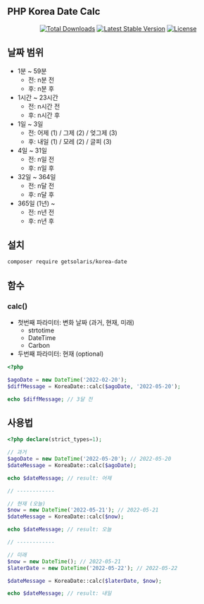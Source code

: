 ## PHP Korea Date Calc

<p align="center">
<a href="https://packagist.org/packages/getsolaris/korea-date"><img src="https://poser.pugx.org/getsolaris/korea-date/d/total.svg" alt="Total Downloads"></a>
<a href="https://packagist.org/packages/getsolaris/korea-date"><img src="https://poser.pugx.org/getsolaris/korea-date/v/stable.svg" alt="Latest Stable Version"></a>
<a href="https://packagist.org/packages/getsolaris/korea-date"><img src="https://poser.pugx.org/getsolaris/korea-date/license.svg" alt="License"></a>
</p>


## 날짜 범위

- 1분 ~ 59분
  - 전: n분 전
  - 후: n분 후
- 1시간 ~ 23시간
  - 전: n시간 전
  - 후: n시간 후
- 1일 ~ 3일
  - 전: 어제 (1) / 그제 (2) / 엊그제 (3)
  - 후: 내일 (1) / 모레 (2) / 글피 (3)
- 4일 ~ 31일
  - 전: n일 전
  - 후: n일 후
- 32일 ~ 364일
  - 전: n달 전
  - 후: n달 후
- 365일 (1년) ~
  - 전: n년 전
  - 후: n년 후

## 설치

```bash
composer require getsolaris/korea-date
```

## 함수

### calc()
- 첫번째 파라미터: 변화 날짜 (과거, 현재, 미래)
  - strtotime
  - DateTime
  - Carbon
- 두번째 파라미터: 현재 (optional)

```php 
<?php 

$agoDate = new DateTime('2022-02-20');
$diffMessage = KoreaDate::calc($agoDate, '2022-05-20');

echo $diffMessage; // 3달 전
```

## 사용법

```php
<?php declare(strict_types=1);

// 과거
$agoDate = new DateTime('2022-05-20'); // 2022-05-20
$dateMessage = KoreaDate::calc($agoDate);

echo $dateMessage; // result: 어제

// ------------

// 현재 (오늘)
$now = new DateTime('2022-05-21'); // 2022-05-21
$dateMessage = KoreaDate::calc($now);

echo $dateMessage; // result: 오늘

// ------------

// 미래
$now = new DateTime(); // 2022-05-21
$laterDate = new DateTime('2022-05-22'); // 2022-05-22

$dateMessage = KoreaDate::calc($laterDate, $now);

echo $dateMessage; // result: 내일
```
